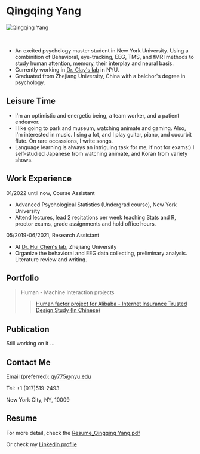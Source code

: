 # Qingqing Yang

![Qingqing Yang](https://user-images.githubusercontent.com/93237538/147696234-b68ef92c-b234-4b55-8cde-189b6b5db74e.jpg) 

<br>

- An excited psychology master student in New York University. Using a combinition of Behavioral, eye-tracking, EEG, TMS, and fMRI methods to study human attention, memory, their interplay and neural basis.
- Currently working in [Dr. Clay's lab](https://www.clayspacelab.com/) in NYU.
- Graduated from Zhejiang University, China with a balchor's degree in psychology. 

## Leisure Time
- I'm an optimistic and energetic being, a team worker, and a patient endeavor.
- I like going to park and museum, watching animate and gaming. Also, I'm interested in music. I sing a lot, and I play guitar, piano, and cucurbit  flute. On rare occassions, I write songs. 
- Language learning is always an intriguing task for me, if not for exams:) I self-studied Japanese from watching animate, and Koran from variety shows.

## Work Experience
01/2022 until now, Course Assistant
- Advanced Psychological Statistics (Undergrad course), New York University
- Attend lectures, lead 2 recitations per week teaching Stats and R, proctor exams, grade assignments and hold office hours.

05/2019-06/2021, Research Assistant
- At [Dr. Hui Chen's lab](https://person.zju.edu.cn/en/huichen), Zhejiang University
- Organize the behavioral and EEG data collecting, preliminary analysis. Literature review and writing.

## Portfolio
> Human - Machine Interaction projects
>>[Human factor project for Alibaba - Internet Insurance Trusted Design Study (In Chinese)](https://drive.google.com/drive/folders/14pu_ETkQ24Rs9tYPb57pn0p-cZcRq_AQ?usp=sharing)

## Publication
  Still working on it ...
<br>

## Contact Me
Email (preferred): qy775@nyu.edu
<br>

Tel: +1 (917)519-2493
<br>

New York City, NY, 10009
<br>

## Resume
  For more detail, check the [Resume_Qingqing Yang.pdf](https://github.com/Qingqing-Yang-177/Qingqing-Yang-177.GitHub.io/files/7963942/Resume_Qingqing.Yang.pdf)
  <br>

  Or check my [Linkedin profile](https://www.linkedin.com/in/qingqing-yang-4a1383221)
<br>
